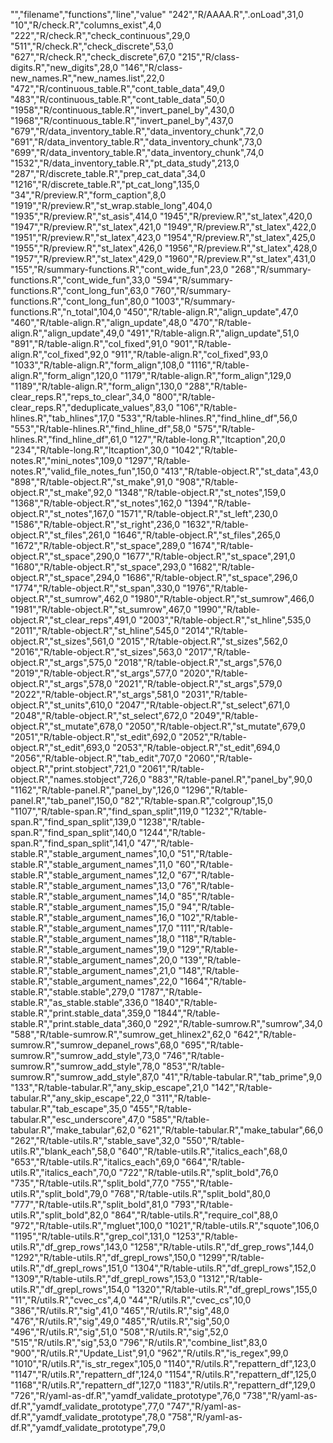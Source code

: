 "","filename","functions","line","value"
"242","R/AAAA.R",".onLoad",31,0
"10","R/check.R","columns_exist",4,0
"222","R/check.R","check_continuous",29,0
"511","R/check.R","check_discrete",53,0
"627","R/check.R","check_discrete",67,0
"215","R/class-digits.R","new_digits",28,0
"146","R/class-new_names.R","new_names.list",22,0
"472","R/continuous_table.R","cont_table_data",49,0
"483","R/continuous_table.R","cont_table_data",50,0
"1958","R/continuous_table.R","invert_panel_by",430,0
"1968","R/continuous_table.R","invert_panel_by",437,0
"679","R/data_inventory_table.R","data_inventory_chunk",72,0
"691","R/data_inventory_table.R","data_inventory_chunk",73,0
"699","R/data_inventory_table.R","data_inventory_chunk",74,0
"1532","R/data_inventory_table.R","pt_data_study",213,0
"287","R/discrete_table.R","prep_cat_data",34,0
"1216","R/discrete_table.R","pt_cat_long",135,0
"34","R/preview.R","form_caption",8,0
"1919","R/preview.R","st_wrap.stable_long",404,0
"1935","R/preview.R","st_asis",414,0
"1945","R/preview.R","st_latex",420,0
"1947","R/preview.R","st_latex",421,0
"1949","R/preview.R","st_latex",422,0
"1951","R/preview.R","st_latex",423,0
"1954","R/preview.R","st_latex",425,0
"1955","R/preview.R","st_latex",426,0
"1956","R/preview.R","st_latex",428,0
"1957","R/preview.R","st_latex",429,0
"1960","R/preview.R","st_latex",431,0
"155","R/summary-functions.R","cont_wide_fun",23,0
"268","R/summary-functions.R","cont_wide_fun",33,0
"594","R/summary-functions.R","cont_long_fun",63,0
"760","R/summary-functions.R","cont_long_fun",80,0
"1003","R/summary-functions.R","n_total",104,0
"450","R/table-align.R","align_update",47,0
"460","R/table-align.R","align_update",48,0
"470","R/table-align.R","align_update",49,0
"491","R/table-align.R","align_update",51,0
"891","R/table-align.R","col_fixed",91,0
"901","R/table-align.R","col_fixed",92,0
"911","R/table-align.R","col_fixed",93,0
"1033","R/table-align.R","form_align",108,0
"1116","R/table-align.R","form_align",120,0
"1179","R/table-align.R","form_align",129,0
"1189","R/table-align.R","form_align",130,0
"288","R/table-clear_reps.R","reps_to_clear",34,0
"800","R/table-clear_reps.R","deduplicate_values",83,0
"106","R/table-hlines.R","tab_hlines",17,0
"533","R/table-hlines.R","find_hline_df",56,0
"553","R/table-hlines.R","find_hline_df",58,0
"575","R/table-hlines.R","find_hline_df",61,0
"127","R/table-long.R","ltcaption",20,0
"234","R/table-long.R","ltcaption",30,0
"1042","R/table-notes.R","mini_notes",109,0
"1297","R/table-notes.R","valid_file_notes_fun",150,0
"413","R/table-object.R","st_data",43,0
"898","R/table-object.R","st_make",91,0
"908","R/table-object.R","st_make",92,0
"1348","R/table-object.R","st_notes",159,0
"1368","R/table-object.R","st_notes",162,0
"1394","R/table-object.R","st_notes",167,0
"1571","R/table-object.R","st_left",230,0
"1586","R/table-object.R","st_right",236,0
"1632","R/table-object.R","st_files",261,0
"1646","R/table-object.R","st_files",265,0
"1672","R/table-object.R","st_space",289,0
"1674","R/table-object.R","st_space",290,0
"1677","R/table-object.R","st_space",291,0
"1680","R/table-object.R","st_space",293,0
"1682","R/table-object.R","st_space",294,0
"1686","R/table-object.R","st_space",296,0
"1774","R/table-object.R","st_span",330,0
"1976","R/table-object.R","st_sumrow",462,0
"1980","R/table-object.R","st_sumrow",466,0
"1981","R/table-object.R","st_sumrow",467,0
"1990","R/table-object.R","st_clear_reps",491,0
"2003","R/table-object.R","st_hline",535,0
"2011","R/table-object.R","st_hline",545,0
"2014","R/table-object.R","st_sizes",561,0
"2015","R/table-object.R","st_sizes",562,0
"2016","R/table-object.R","st_sizes",563,0
"2017","R/table-object.R","st_args",575,0
"2018","R/table-object.R","st_args",576,0
"2019","R/table-object.R","st_args",577,0
"2020","R/table-object.R","st_args",578,0
"2021","R/table-object.R","st_args",579,0
"2022","R/table-object.R","st_args",581,0
"2031","R/table-object.R","st_units",610,0
"2047","R/table-object.R","st_select",671,0
"2048","R/table-object.R","st_select",672,0
"2049","R/table-object.R","st_mutate",678,0
"2050","R/table-object.R","st_mutate",679,0
"2051","R/table-object.R","st_edit",692,0
"2052","R/table-object.R","st_edit",693,0
"2053","R/table-object.R","st_edit",694,0
"2056","R/table-object.R","tab_edit",707,0
"2060","R/table-object.R","print.stobject",721,0
"2061","R/table-object.R","names.stobject",726,0
"883","R/table-panel.R","panel_by",90,0
"1162","R/table-panel.R","panel_by",126,0
"1296","R/table-panel.R","tab_panel",150,0
"82","R/table-span.R","colgroup",15,0
"1107","R/table-span.R","find_span_split",119,0
"1232","R/table-span.R","find_span_split",139,0
"1238","R/table-span.R","find_span_split",140,0
"1244","R/table-span.R","find_span_split",141,0
"47","R/table-stable.R","stable_argument_names",10,0
"51","R/table-stable.R","stable_argument_names",11,0
"60","R/table-stable.R","stable_argument_names",12,0
"67","R/table-stable.R","stable_argument_names",13,0
"76","R/table-stable.R","stable_argument_names",14,0
"85","R/table-stable.R","stable_argument_names",15,0
"94","R/table-stable.R","stable_argument_names",16,0
"102","R/table-stable.R","stable_argument_names",17,0
"111","R/table-stable.R","stable_argument_names",18,0
"118","R/table-stable.R","stable_argument_names",19,0
"129","R/table-stable.R","stable_argument_names",20,0
"139","R/table-stable.R","stable_argument_names",21,0
"148","R/table-stable.R","stable_argument_names",22,0
"1664","R/table-stable.R","stable.stable",279,0
"1787","R/table-stable.R","as_stable.stable",336,0
"1840","R/table-stable.R","print.stable_data",359,0
"1844","R/table-stable.R","print.stable_data",360,0
"292","R/table-sumrow.R","sumrow",34,0
"588","R/table-sumrow.R","sumrow_get_hlinex2",62,0
"642","R/table-sumrow.R","sumrow_depanel_rows",68,0
"695","R/table-sumrow.R","sumrow_add_style",73,0
"746","R/table-sumrow.R","sumrow_add_style",78,0
"853","R/table-sumrow.R","sumrow_add_style",87,0
"41","R/table-tabular.R","tab_prime",9,0
"133","R/table-tabular.R","any_skip_escape",21,0
"142","R/table-tabular.R","any_skip_escape",22,0
"311","R/table-tabular.R","tab_escape",35,0
"455","R/table-tabular.R","esc_underscore",47,0
"585","R/table-tabular.R","make_tabular",62,0
"621","R/table-tabular.R","make_tabular",66,0
"262","R/table-utils.R","stable_save",32,0
"550","R/table-utils.R","blank_each",58,0
"640","R/table-utils.R","italics_each",68,0
"653","R/table-utils.R","italics_each",69,0
"664","R/table-utils.R","italics_each",70,0
"722","R/table-utils.R","split_bold",76,0
"735","R/table-utils.R","split_bold",77,0
"755","R/table-utils.R","split_bold",79,0
"768","R/table-utils.R","split_bold",80,0
"777","R/table-utils.R","split_bold",81,0
"793","R/table-utils.R","split_bold",82,0
"864","R/table-utils.R","require_col",88,0
"972","R/table-utils.R","mgluet",100,0
"1021","R/table-utils.R","squote",106,0
"1195","R/table-utils.R","grep_col",131,0
"1253","R/table-utils.R","df_grep_rows",143,0
"1258","R/table-utils.R","df_grep_rows",144,0
"1292","R/table-utils.R","df_grepl_rows",150,0
"1299","R/table-utils.R","df_grepl_rows",151,0
"1304","R/table-utils.R","df_grepl_rows",152,0
"1309","R/table-utils.R","df_grepl_rows",153,0
"1312","R/table-utils.R","df_grepl_rows",154,0
"1320","R/table-utils.R","df_grepl_rows",155,0
"11","R/utils.R","cvec_cs",4,0
"44","R/utils.R","cvec_cs",10,0
"386","R/utils.R","sig",41,0
"465","R/utils.R","sig",48,0
"476","R/utils.R","sig",49,0
"485","R/utils.R","sig",50,0
"496","R/utils.R","sig",51,0
"508","R/utils.R","sig",52,0
"515","R/utils.R","sig",53,0
"796","R/utils.R","combine_list",83,0
"900","R/utils.R","Update_List",91,0
"962","R/utils.R","is_regex",99,0
"1010","R/utils.R","is_str_regex",105,0
"1140","R/utils.R","repattern_df",123,0
"1147","R/utils.R","repattern_df",124,0
"1154","R/utils.R","repattern_df",125,0
"1168","R/utils.R","repattern_df",127,0
"1183","R/utils.R","repattern_df",129,0
"726","R/yaml-as-df.R","yamdf_validate_prototype",76,0
"738","R/yaml-as-df.R","yamdf_validate_prototype",77,0
"747","R/yaml-as-df.R","yamdf_validate_prototype",78,0
"758","R/yaml-as-df.R","yamdf_validate_prototype",79,0
